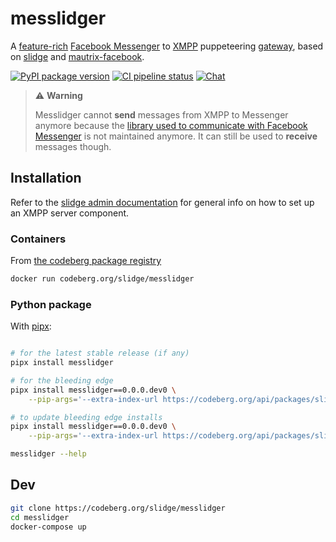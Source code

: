 # messlidger

A
[feature-rich](https://slidge.im/messlidger/features.html)
[Facebook Messenger](https://messenger.com) to
[XMPP](https://xmpp.org/) puppeteering
[gateway](https://xmpp.org/extensions/xep-0100.html), based on
[slidge](https://slidge.im) and
[mautrix-facebook](https://github.com/mautrix/facebook).

[![PyPI package version](https://badge.fury.io/py/messlidger.svg)](https://pypi.org/project/messlidger/)
[![CI pipeline status](https://ci.codeberg.org/api/badges/14071/status.svg)](https://ci.codeberg.org/repos/14069)
[![Chat](https://conference.nicoco.fr:5281/muc_badge/slidge@conference.nicoco.fr)](https://conference.nicoco.fr:5281/muc_log/slidge/)

> ⚠️ **Warning**
>
> Messlidger cannot **send** messages from XMPP to Messenger anymore because the
> [library used to communicate with Facebook Messenger](https://github.com/mautrix/facebook)
> is not maintained anymore. It can still be used to **receive** messages though.

## Installation

Refer to the [slidge admin documentation](https://slidge.im/docs/slidge/main/admin/)
for general info on how to set up an XMPP server component.

### Containers

From [the codeberg package registry](https://codeberg.org/slidge/-/packages?q=&type=container)

```sh
docker run codeberg.org/slidge/messlidger
```

### Python package

With [pipx](https://pypa.github.io/pipx/):

```sh

# for the latest stable release (if any)
pipx install messlidger

# for the bleeding edge
pipx install messlidger==0.0.0.dev0 \
    --pip-args='--extra-index-url https://codeberg.org/api/packages/slidge/pypi/simple/'

# to update bleeding edge installs
pipx install messlidger==0.0.0.dev0 \
    --pip-args='--extra-index-url https://codeberg.org/api/packages/slidge/pypi/simple/' --force

messlidger --help
```

## Dev

```sh
git clone https://codeberg.org/slidge/messlidger
cd messlidger
docker-compose up
```
